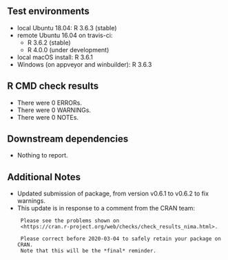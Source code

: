 ## Test environments
* local Ubuntu 18.04: R 3.6.3 (stable)
* remote Ubuntu 16.04 on travis-ci:
  * R 3.6.2 (stable)
  * R 4.0.0 (under development)
* local macOS install: R 3.6.1
* Windows (on appveyor and winbuilder): R 3.6.3

## R CMD check results
* There were 0 ERRORs.
* There were 0 WARNINGs.
* There were 0 NOTEs.

## Downstream dependencies
* Nothing to report.

## Additional Notes
* Updated submission of package, from version v0.6.1 to v0.6.2 to fix warnings.
* This update is in response to a comment from the CRAN team:
  ```
   Please see the problems shown on
   <https://cran.r-project.org/web/checks/check_results_nima.html>.

   Please correct before 2020-03-04 to safely retain your package on CRAN.
   Note that this will be the *final* reminder.
  ```
